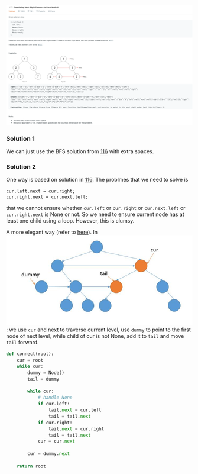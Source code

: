 ![](../images/117.png)
### Solution 1
We can just use the BFS solution from [116](116.md) with extra spaces.
### Solution 2
One way is based on solution in [116](116.md). The problmes that we need to solve is 
```
cur.left.next = cur.right;
cur.right.next = cur.next.left;
```
that we cannot ensure whether `cur.left` or `cur.right` or `cur.next.left` or `cur.right.next` is None or not. So we need to ensure current node has at least one child using a loop. However, this is clumsy.

A more elegant way (refer to [here](https://leetcode.com/problems/populating-next-right-pointers-in-each-node-ii/discuss/37979/O(1))). In ![](../images/117_exp.jpg): we use `cur` and next to traverse current level, use `dummy` to point to the first node of next level, while child of cur is not None, add it to `tail` and move `tail` forward.
```python
def connect(root):
    cur = root
    while cur:
        dummy = Node()
        tail = dummy
        
        while cur:
            # handle None
            if cur.left:
                tail.next = cur.left
                tail = tail.next
            if cur.right:
                tail.next = cur.right
                tail = tail.next
            cur = cur.next
        
        cur = dummy.next
    
    return root
```